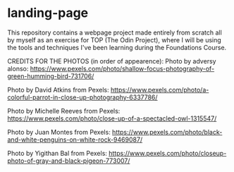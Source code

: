 # landing-page

This repository contains a webpage project made entirely from scratch all by myself as an exercise for TOP (The Odin Project), where I will be using the tools and techniques I've been learning during the Foundations Course.

CREDITS FOR THE PHOTOS (in order of appearence):
Photo by adversy alonso: https://www.pexels.com/photo/shallow-focus-photography-of-green-humming-bird-731706/

Photo by David Atkins from Pexels: https://www.pexels.com/photo/a-colorful-parrot-in-close-up-photography-6337786/

Photo by Michelle Reeves from Pexels: https://www.pexels.com/photo/close-up-of-a-spectacled-owl-1315547/

Photo by Juan Montes from Pexels: https://www.pexels.com/photo/black-and-white-penguins-on-white-rock-9469087/

Photo by Yigithan Bal from Pexels: https://www.pexels.com/photo/closeup-photo-of-gray-and-black-pigeon-773007/